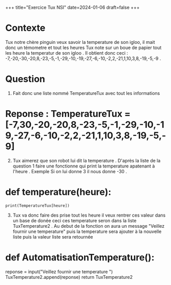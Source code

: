 +++
title="Exercice Tux NSI"
date=2024-01-06
draft=false
+++

# Contexte 

Tux notre chère pinguin veux savoir la temperature de son igloo, il mait donc un témometre et tout les heures Tux note sur un boue de papier tout les heure la temperatur de son igloo . 
Il obtient donc ceci : -7,-20,-30,-20,8,-23,-5,-1,-29,-10,-19,-27,-6,-10,-2,2,-21,1,10,3,8,-19,-5,-9 .

# Question

1) Fait donc une liste nommé TemperatureTux avec tout les informations 

# Reponse : TemperatureTux = [-7,30,-20,-20,8,-23,-5,-1,-29,-10,-19,-27,-6,-10,-2,2,-21,1,10,3,8,-19,-5,-9]

2) Tux aimerez que son robot lui dit la temperature . D'après la liste de la question 1 faire une fonctionne qui print la temperature apatenant à l'heure . Exemple Si on lui donne 3 il nous donne -30 .

# def temperature(heure):
    print(TemperatureTux[heure])


3) Tux va donc faire des prise tout les heure il veux rentrer ces valeur dans un base de donée ceci ces temperature seron dans la liste TuxTemperature2 . Au debut de la fonction on aura un message "Veillez fournir une temperature" puis la temperature sera ajouter à la nouvelle liste puis la valeur liste sera retournée 

#  def AutomatisationTemperature():
   reponse = input("Veillez fournir une temperature ") 
   TuxTemperature2.append(reponse)
   return TuxTemperature2


